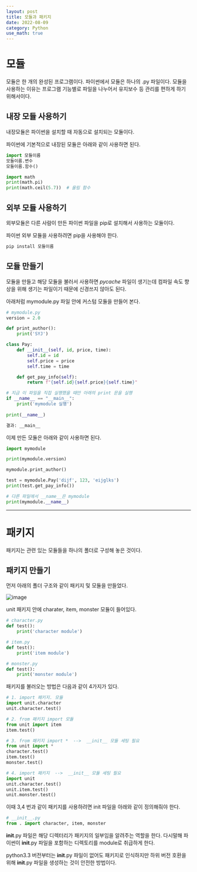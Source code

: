 ```yaml
---
layout: post
title: 모듈과 패키지
date: 2022-08-09
category: Python
use_math: true
---
```


# 모듈

모듈은 한 개의 완성된 프로그램이다. 파이썬에서 모듈은 하나의 .py 파일이다.
모듈을 사용하는 이유는 프로그램 기능별로 파일을 나누어서 유지보수 등 관리를 편하게 하기 위해서이다.

## 내장 모듈 사용하기

내장모듈은 파이썬을 설치할 때 자동으로 설치되는 모듈이다. 

파이썬에 기본적으로 내장된 모듈은 아래와 같이 사용하면 된다. 

```python
import 모듈이름
모듈이름.변수
모듈이름.함수()

import math
print(math.pi)
print(math.ceil(5.7))  # 올림 함수
```

## 외부 모듈 사용하기

외부모듈은 다른 사람이 만든 파이썬 파일을 pip로 설치해서 사용하는 모듈이다.

파이썬 외부 모듈을 사용하려면 pip을 사용해야 한다. 

```bash
pip install 모듈이름
```

## 모듈 만들기

모듈을 만들고 해당 모듈을 불러서 사용하면 _pycache_ 파일이 생기는데 컴파일 속도 향상을 위해 생기는 파일이기 때문에 신경쓰지 않아도 된다.  

아래처럼 mymodule.py 파일 안에 커스텀 모듈을 만들어 본다. 

```python
# mymodule.py
version = 2.0

def print_author():
    print('SYJ')

class Pay:
    def __init__(self, id, price, time):
        self.id = id
        self.price = price
        self.time = time

    def get_pay_info(self):
        return f"{self.id}{self.price}{self.time}"

# 지금 이 파일을 직접 실행했을 때만 아래의 print 문을 실행
if __name__ == "__main__":
    print('mymodule 실행')
 
print(__name__)

결과: __main__
```

이제 만든 모듈은 아래와 같이 사용하면 된다. 

```python
import mymodule

print(mymodule.version)

mymodule.print_author()

test = mymodule.Pay('dijf', 123, 'eijglks')
print(test.get_pay_info())

# 다른 파일에서 __name__은 mymodule
print(mymodule.__name__)
```

---

# 패키지

패키지는 관련 있는 모듈들을 하나의 폴더로 구성해 놓은 것이다. 


## 패키지 만들기 

먼저 아래의 폴더 구조와 같이 패키지 및 모듈을 만들었다. 

![image](https://user-images.githubusercontent.com/61526722/183657736-d647783f-976d-497a-b64e-c92297160ebd.png)

unit 패키지 안에 charater, item, monster 모듈이 들어있다. 

```python
# character.py
def test():
    print('character module')
```
```python
# item.py
def test():
    print('item module')
```
```python
# monster.py
def test():
    print('monster module')
```


패키지를 불러오는 방법은 다음과 같이 4가지가 있다. 

```python
# 1. import 패키지. 모듈
import unit.character
unit.character.test()

# 2. from 패키지 import 모듈
from unit import item
item.test()

# 3. from 패키지 import *  -->  __init__ 모듈 세팅 필요
from unit import *
character.test()
item.test()
monster.test()

# 4. import 패키지  -->  __init__ 모듈 세팅 필요
import unit
unit.character.test()
unit.item.test()
unit.monster.test()
```

이때 3,4 번과 같이 패키지를 사용하려면 init 파일을 아래와 같이 정의해줘야 한다. 

```python
# __init__.py
from . import character, item, monster
```

__init__.py 파일은 해당 디렉터리가 패키지의 일부임을 알려주는 역할을 한다. 다시말해 파이썬이 __init__.py 파일을 포함하는 디렉토리를 module로 취급하게 한다. 

python3.3 버전부터는 __init__.py 파일이 없어도 패키지로 인식하지만 하위 버전 호환을 위해 __init__.py 파일을 생성하는 것이 안전한 방법이다.



